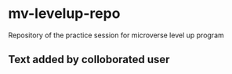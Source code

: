 # mv-levelup-repo
Repository of the practice session for microverse level up program 
## Text added by colloborated user
